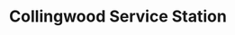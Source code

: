 ---
title: "Collingwood Service Station"
url: /blackpool/collingwood-service-station/
shop: Lebensmittel
---